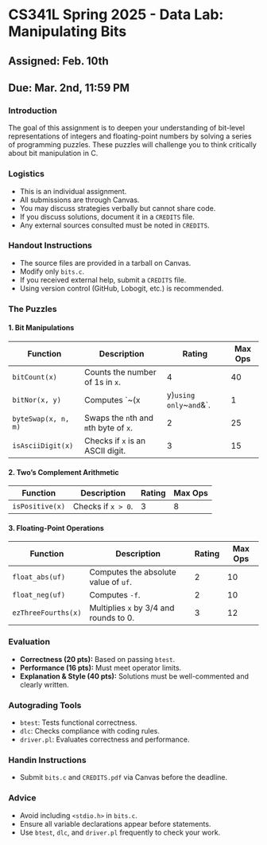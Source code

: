 # CS341L Spring 2025 - Data Lab: Manipulating Bits

## Assigned: Feb. 10th  
## Due: Mar. 2nd, 11:59 PM

### Introduction
The goal of this assignment is to deepen your understanding of bit-level representations of integers and floating-point numbers by solving a series of programming puzzles. These puzzles will challenge you to think critically about bit manipulation in C.

### Logistics
- This is an individual assignment.
- All submissions are through Canvas.
- You may discuss strategies verbally but cannot share code.
- If you discuss solutions, document it in a `CREDITS` file.
- Any external sources consulted must be noted in `CREDITS`.

### Handout Instructions
- The source files are provided in a tarball on Canvas.
- Modify only `bits.c`.
- If you received external help, submit a `CREDITS` file.
- Using version control (GitHub, Lobogit, etc.) is recommended.

### The Puzzles
#### 1. Bit Manipulations
| Function | Description | Rating | Max Ops |
|----------|-------------|--------|---------|
| `bitCount(x)` | Counts the number of 1s in `x`. | 4 | 40 |
| `bitNor(x, y)` | Computes `~(x | y)` using only `~` and `&`. | 1 | 8 |
| `byteSwap(x, n, m)` | Swaps the `n`th and `m`th byte of `x`. | 2 | 25 |
| `isAsciiDigit(x)` | Checks if `x` is an ASCII digit. | 3 | 15 |

#### 2. Two’s Complement Arithmetic
| Function | Description | Rating | Max Ops |
|----------|-------------|--------|---------|
| `isPositive(x)` | Checks if `x > 0`. | 3 | 8 |

#### 3. Floating-Point Operations
| Function | Description | Rating | Max Ops |
|----------|-------------|--------|---------|
| `float_abs(uf)` | Computes the absolute value of `uf`. | 2 | 10 |
| `float_neg(uf)` | Computes `-f`. | 2 | 10 |
| `ezThreeFourths(x)` | Multiplies `x` by 3/4 and rounds to 0. | 3 | 12 |

### Evaluation
- **Correctness (20 pts):** Based on passing `btest`.
- **Performance (16 pts):** Must meet operator limits.
- **Explanation & Style (40 pts):** Solutions must be well-commented and clearly written.

### Autograding Tools
- `btest`: Tests functional correctness.
- `dlc`: Checks compliance with coding rules.
- `driver.pl`: Evaluates correctness and performance.

### Handin Instructions
- Submit `bits.c` and `CREDITS.pdf` via Canvas before the deadline.

### Advice
- Avoid including `<stdio.h>` in `bits.c`.
- Ensure all variable declarations appear before statements.
- Use `btest`, `dlc`, and `driver.pl` frequently to check your work.